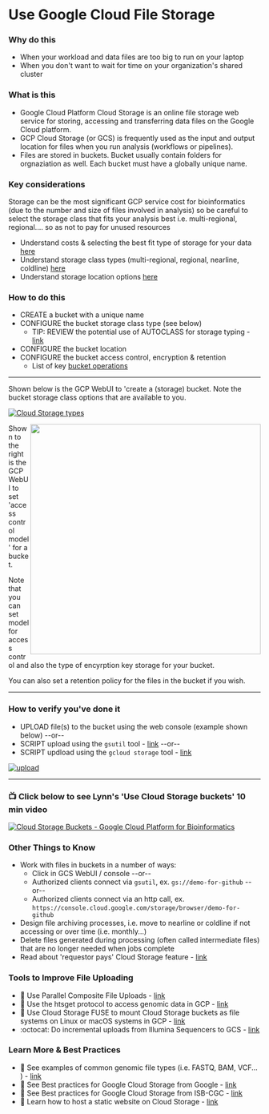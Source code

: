# Use Google Cloud File Storage


### Why do this
 - When your workload and data files are too big to run on your laptop
 - When you don't want to wait for time on your organization's shared cluster

### What is this
- Google Cloud Platform Cloud Storage is an online file storage web service for storing, accessing and transferring data files on the Google Cloud platform. 
- GCP Cloud Storage (or GCS) is frequently used as the input and output location for files when you run analysis (workflows or pipelines).
- Files are stored in buckets. Bucket usually contain folders for orgnaziation as well. Each bucket must have a globally unique name.  

### Key considerations
Storage can be the most significant GCP service cost for bioinformatics (due to the number and size of files involved in analysis) so be careful to select the storage class that fits your analysis best i.e. multi-regional, regional.... so as not to pay for unused resources
 - Understand costs & selecting the best fit type of storage for your data [here](https://cloud.google.com/storage/docs/locations)
 - Understand storage class types (multi-regional, regional, nearline, coldline) [here](https://cloud.google.com/storage/docs/storage-classes)
 - Understand storage location options [here](https://cloud.google.com/about/locations)

### How to do this
 - CREATE a bucket with a unique name
 - CONFIGURE the bucket storage class type (see below)
   - TIP: REVIEW the potential use of AUTOCLASS for storage typing - [link](https://cloud.google.com/blog/products/storage-data-transfer/optimize-your-cloud-storage-spend)
 - CONFIGURE the bucket location 
 - CONFIGURE the bucket access control, encryption & retention
   - List of key [bucket operations](https://cloud.google.com/storage/docs/how-to)

 ----

 Shown below is the GCP WebUI to 'create a (storage) bucket. Note the bucket storage class options that are available to you.

 [![Cloud Storage types](/images/storage.png)]()

  <img src="https://github.com/lynnlangit/gcp-for-bioinformatics/raw/master/images/bucket.png" width="460" align="right"> 

 Shown to the right is the GCP WebUI to set 'access control model' for a bucket. 
 
 Note that you can set model for access control and also the type of encyrption key storage for your bucket.

 You can also set a retention policy for the files in the bucket if you wish.

 -----

### How to verify you've done it
 - UPLOAD file(s) to the bucket using the web console (example shown below) --or-- 
 - SCRIPT upload using the `gsutil` tool - [link](https://cloud.google.com/storage/docs/gsutil) --or--
 - SCRIPT updload using the `gcloud storage` tool - [link](https://cloud.google.com/blog/products/storage-data-transfer/new-gcloud-storage-cli-for-your-data-transfers)

 [![upload](/images/upload.png)]()

----

### 📺 Click below to see Lynn's 'Use Cloud Storage buckets' 10 min video
[![Cloud Storage Buckets - Google Cloud Platform for Bioinformatics](http://img.youtube.com/vi/_O2Lxc0UsNc/0.jpg)](http://www.youtube.com/watch?v=_O2Lxc0UsNc "Cloud Storage buckets - Google Cloud Platform for Bioinformatics")


### Other Things to Know
 - Work with files in buckets in a number of ways:
   - Click in GCS WebUI / console --or--
   - Authorized clients connect via `gsutil`, ex. `gs://demo-for-github` --or--
   - Authorized clients connect via an http call, ex. `https://console.cloud.google.com/storage/browser/demo-for-github`
 - Design file archiving processes, i.e. move to nearline or coldline if not accessing or over time (i.e. monthly...)
 - Delete files generated during processing (often called intermediate files) that are no longer needed when jobs complete
 - Read about 'requestor pays' Cloud Storage feature - [link](https://cloud.google.com/storage/docs/requester-pays)

### Tools to Improve File Uploading
 - 📘 Use Parallel Composite File Uploads - [link](https://cloud.google.com/storage/docs/gsutil/commands/cp#parallel-composite-uploads)
 - 📘 Use the htsget protocol to access genomic data in GCP - [link](https://cloud.google.com/genomics/docs/how-tos/reading-data-htsget)
 - 📘 Use Cloud Storage FUSE to mount Cloud Storage buckets as file systems on Linux or macOS systems in GCP - [link](https://cloud.google.com/storage/docs/gcs-fuse)
 - :octocat: Do incremental uploads from Illumina Sequencers to GCS - [link](https://github.com/broadinstitute/sequence-upload-to-gs)

### Learn More & Best Practices
 - 📘 See examples of common genomic file types (i.e. FASTQ, BAM, VCF... ) - [link](https://github.com/lynnlangit/gcp-for-bioinformatics/blob/master/4_FILE-TYPES.md)
 - 📘 See Best practices for Google Cloud Storage from Google - [link](https://cloud.google.com/storage/docs/best-practices)
 - 📘 See Best practices for Google Cloud Storage from ISB-CGC - [link](https://isb-cancer-genomics-cloud.readthedocs.io/en/latest/sections/BestPractices.html#best-practices)
 - 📘 Learn how to host a static website on Cloud Storage - [link](https://cloud.google.com/storage/docs/hosting-static-website)


